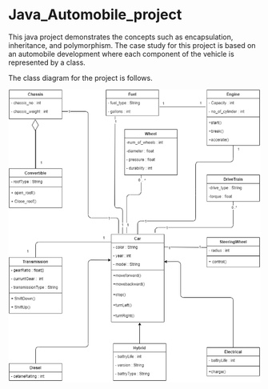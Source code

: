 # Java_Automobile_project

This java project demonstrates the concepts such as encapsulation, inheritance, and polymorphism. The case study for this project is based on an automobile development where each component of the vehicle is represented by a class.

The class diagram for the project is follows.

![](images/image1.png)
